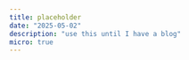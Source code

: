 ```yaml
---
title: placeholder
date: "2025-05-02"
description: "use this until I have a blog"
micro: true
---
```


